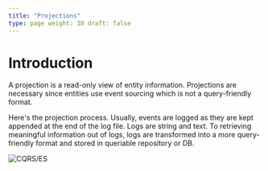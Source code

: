 ```yaml
---
title: "Projections"
type: page weight: 30 draft: false
---
```


# Introduction

A projection is a read-only view of entity information. Projections are necessary since entities use
event sourcing which is not a query-friendly format.

Here's the projection process. Usually, events are logged as they are kept appended at the end of
the log file. Logs are string and text. To retrieving meaningful information out of logs, logs are
transformed into a more query-friendly format and stored in queriable repository or DB.

![CQRS/ES](../../../../static/images/cqrs-es.png "CQRS/ES")
